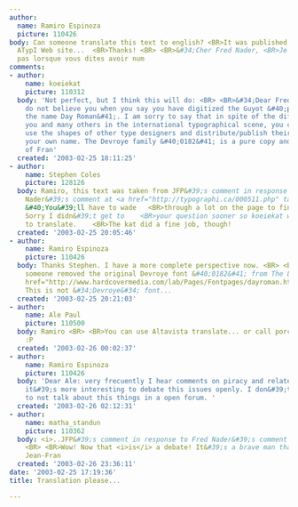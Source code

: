 ```yaml
---
author:
  name: Ramiro Espinoza
  picture: 110426
body: Can someone translate this text to english? <BR>It was published in the French
  ATypI Web site...  <BR>Thanks! <BR> <BR>&#34;Cher Fred Nader, <BR>Je ne vous crois
  pas lorsque vous dites avoir num
comments:
- author:
    name: koeiekat
    picture: 110312
  body: 'Not perfect, but I think this will do: <BR> <BR>&#34;Dear Fred Nader,  <BR>I
    do not believe you when you say you have digitized the Guyot &#40;published under
    the name Day Roman&#41;. I am sorry to say that in spite of the differences between
    you and many others in the international typographical scene, you continue to
    use the shapes of other type designers and distribute/publish their designs under
    your own name. The Devroye family &#40;0182&#41; is a pure copy and manipulation
    of Fran'
  created: '2003-02-25 18:11:25'
- author:
    name: Stephen Coles
    picture: 128126
  body: Ramiro, this text was taken from JFP&#39;s comment in response   <BR>to Fred
    Nader&#39;s comment at <a href="http://typographi.ca/000511.php" target="_blank">Typographica</a>.
    &#40;You&#39;ll have to wade   <BR>through a lot on the page to find it.&#41;
    Sorry I didn&#39;t get to    <BR>your question sooner so koeiekat woun&#39;t have
    to translate.    <BR>The kat did a fine job, though!
  created: '2003-02-25 20:05:46'
- author:
    name: Ramiro Espinoza
    picture: 110426
  body: Thanks Stephen. I have a more complete perspective now. <BR> <BR>BTW, I think
    someone removed the original Devroye font &#40;0182&#41; from The Lab &#40;<a
    href="http://www.hardcovermedia.com/lab/Pages/Fontpages/dayroman.html" target="_blank">http://www.hardcovermedia.com/lab/Pages/Fontpages/dayroman.html</a>&#41;.
    This is not &#34;Devroye&#34; font...
  created: '2003-02-25 20:21:03'
- author:
    name: Ale Paul
    picture: 110500
  body: Ramiro <BR> <BR>You can use Altavista translate... or call porchez by phone
    :P
  created: '2003-02-26 00:02:37'
- author:
    name: Ramiro Espinoza
    picture: 110426
  body: 'Dear Ale: very frecuently I hear comments on piracy and related topics. <BR>IMHO,
    it&#39;s more interesting to debate this issues openly. I don&#39;t see any reason
    to not talk about this things in a open forum. '
  created: '2003-02-26 02:12:31'
- author:
    name: matha_standun
    picture: 110362
  body: <i>..JFP&#39;s comment in response to Fred Nader&#39;s comment at Typographica.</i>
    <BR> <BR>Wow! Now that <i>is</i> a debate! It&#39;s a brave man that&#39;ll tackle
    Jean-Fran
  created: '2003-02-26 23:36:11'
date: '2003-02-25 17:19:36'
title: Translation please...

---
```

